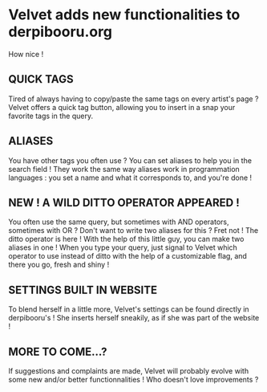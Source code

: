 # Velvet adds new functionalities to derpibooru.org
How nice !

## QUICK TAGS
Tired of always having to copy/paste the same tags on every artist's page ? Velvet offers a quick tag button, allowing you to insert in a snap your favorite tags in the query.

## ALIASES
You have other tags you often use ? You can set aliases to help you in the search field ! They work the same way aliases work in programmation languages : you set a name and what it corresponds to, and you're done !

## **NEW** ! A WILD DITTO OPERATOR APPEARED !
You often use the same query, but sometimes with AND operators, sometimes with OR ? Don't want to write two aliases for this ? Fret not ! The ditto operator is here ! With the help of this little guy, you can make two aliases in one ! When you type your query, just signal to Velvet which operator to use instead of ditto with the help of a customizable flag, and there you go, fresh and shiny !

## SETTINGS BUILT IN WEBSITE
To blend herself in a little more, Velvet's settings can be found directly in derpibooru's ! She inserts herself sneakily, as if she was part of the website !

## MORE TO COME...?
If suggestions and complaints are made, Velvet will probably evolve with some new and/or better functionnalities ! Who doesn't love improvements ?

